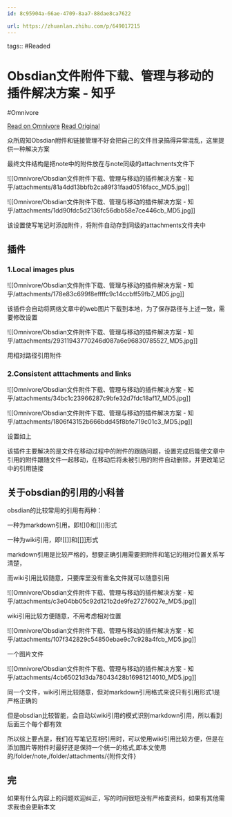 ```yaml
---
id: 8c95904a-66ae-4709-8aa7-88dae8ca7622

url: https://zhuanlan.zhihu.com/p/649017215
---
```



tags::  #Readed 

# Obsdian文件附件下载、管理与移动的插件解决方案 - 知乎
#Omnivore

[Read on Omnivore](https://omnivore.app/me/obsdian-18f6826d52e)
[Read Original](https://zhuanlan.zhihu.com/p/649017215)

众所周知Obsdian附件和链接管理不好会把自己的文件目录搞得异常混乱，这里提供一种解决方案

最终文件结构是把note中的附件放在与note同级的attachments文件下

![[Omnivore/Obsdian文件附件下载、管理与移动的插件解决方案 - 知乎/attachments/81a4dd13bbfb2ca89f31faad0516facc_MD5.jpg]]

![[Omnivore/Obsdian文件附件下载、管理与移动的插件解决方案 - 知乎/attachments/1dd90fdc5d2136fc56dbb58e7ce446cb_MD5.jpg]]

该设置使写笔记时添加附件，将附件自动存到同级的attachments文件夹中

## 插件

### 1.Local images plus

![[Omnivore/Obsdian文件附件下载、管理与移动的插件解决方案 - 知乎/attachments/178e83c699f8effffc9c14ccbff59fb7_MD5.jpg]]

该插件会自动将网络文章中的web图片下载到本地，为了保存路径与上述一致，需要修改设置

![[Omnivore/Obsdian文件附件下载、管理与移动的插件解决方案 - 知乎/attachments/29311943770246d087a6e96830785527_MD5.jpg]]

用相对路径引用附件

### 2.Consistent atttachments and links

![[Omnivore/Obsdian文件附件下载、管理与移动的插件解决方案 - 知乎/attachments/34bc1c23966287c9bfe32d7fdc18af17_MD5.jpg]]

![[Omnivore/Obsdian文件附件下载、管理与移动的插件解决方案 - 知乎/attachments/1806f43152b666bdd45f8bfe719c01c3_MD5.jpg]]

设置如上

该插件主要解决的是文件在移动过程中的附件的跟随问题，设置完成后能使文章中引用的附件跟随文件一起移动，在移动后将未被引用的附件自动删除，并更改笔记中的引用链接

## 关于obsdian的引用的小科普

obsdian的比较常用的引用有两种：

一种为markdown引用，即!\[\]()和\[\]()形式

一种为wiki引用，即!\[\[\]\]和\[\[\]\]形式

markdown引用是比较严格的，想要正确引用需要把附件和笔记的相对位置关系写清楚，

而wiki引用比较随意，只要库里没有重名文件就可以随意引用

![[Omnivore/Obsdian文件附件下载、管理与移动的插件解决方案 - 知乎/attachments/c3e04bb05c92d121b2de9fe27276027e_MD5.jpg]]

wiki引用比较方便随意，不用考虑相对位置

![[Omnivore/Obsdian文件附件下载、管理与移动的插件解决方案 - 知乎/attachments/107f342829c54850ebae9c7c928a4fcb_MD5.jpg]]

一个图片文件

![[Omnivore/Obsdian文件附件下载、管理与移动的插件解决方案 - 知乎/attachments/4cb65021d3da78043428b16981214010_MD5.jpg]]

同一个文件，wiki引用比较随意，但对markdown引用格式来说只有引用形式1是严格正确的

但是obsdian比较智能，会自动以wiki引用的模式识别markdown引用，所以看到后面三个每个都有效

所以综上要点是，我们在写笔记互相引用时，可以使用wiki引用比较方便，但是在添加图片等附件时最好还是保持一个统一的格式,即本文使用的/folder/note,/folder/attachments/{附件文件}

## 完

如果有什么内容上的问题欢迎纠正，写的时间很短没有严格查资料，如果有其他需求我也会更新本文

